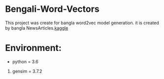 # Bengali-Word-Vectors

This project was create for bangla word2vec model generation. it is created by bangla NewsArticles.[kaggle](https://www.kaggle.com/csoham/classification-bengali-news-articles-indicnlp/downloads/News%20Articles.zip/1)


# Environment:

- python = 3.6
1. gensim = 3.7.2 